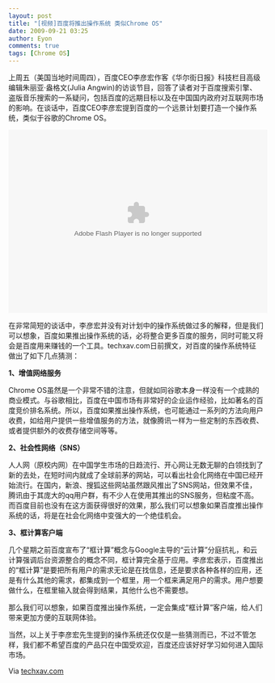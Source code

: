 ```yaml
---
layout: post
title: "[视频]百度将推出操作系统 类似Chrome OS"
date: 2009-09-21 03:25
author: Eyon
comments: true
tags: [Chrome OS]
---
```

上周五（美国当地时间周四），百度CEO李彦宏作客《华尔街日报》科技栏目高级编辑朱丽亚·盎格文(Julia Angwin)的访谈节目，回答了读者对于百度搜索引擎、盗版音乐搜索的一系疑问，包括百度的远期目标以及在中国国内政府对互联网市场的影响。在谈话中，百度CEO李彦宏提到百度的一个远景计划要打造一个操作系统，类似于谷歌的Chrome OS。
<p style="text-align: center;"><object id="wsj_fp" classid="clsid:d27cdb6e-ae6d-11cf-96b8-444553540000" width="512" height="363" codebase="http://download.macromedia.com/pub/shockwave/cabs/flash/swflash.cab#version=6,0,40,0"><param name="allowFullScreen" value="true" /><param name="allowscriptaccess" value="always" /><param name="flashvars" value="videoGUID=575D694D-4DCE-4F82-A74F-84BD99A35269&amp;playerid=1000&amp;plyMediaEnabled=1&amp;configURL=http://wsj.vo.llnwd.net/o28/players/&amp;autoStart=false" /><param name="src" value="http://s.wsj.net/media/swf/main.swf" /><param name="name" value="main" /><param name="bgcolor" value="#FFFFFF" /><param name="allowfullscreen" value="true" /><embed id="wsj_fp" type="application/x-shockwave-flash" width="512" height="363" src="http://s.wsj.net/media/swf/main.swf" allowfullscreen="true" allowscriptaccess="always" flashvars="videoGUID=575D694D-4DCE-4F82-A74F-84BD99A35269&amp;playerid=1000&amp;plyMediaEnabled=1&amp;configURL=http://wsj.vo.llnwd.net/o28/players/&amp;autoStart=false" name="main" bgcolor="#FFFFFF"></embed></object>

在非常简短的谈话中，李彦宏并没有对计划中的操作系统做过多的解释，但是我们可以想象，百度如果推出操作系统的话，必将整合更多百度的服务，同时可能又将会是百度用来赚钱的一个工具。techxav.com日前撰文，对百度的操作系统特征做出了如下几点猜测：<!--more-->

**1、增值网络服务**

Chrome OS虽然是一个非常不错的注意，但就如同谷歌本身一样没有一个成熟的商业模式。与谷歌相比，百度在中国市场有非常好的企业运作经验，比如著名的百度竞价排名系统。所以，百度如果推出操作系统，也可能通过一系列的方法向用户收费，如给用户提供一些增值服务的方法，就像腾讯一样为一些定制的东西收费、或者提供额外的收费存储空间等等。

**2、社会性网络（SNS）**

人人网（原校内网）在中国学生市场的日趋流行、开心网让无数无聊的白领找到了新的去处，在短时间内就成了全球前茅的网站，可以看出社会化网络在中国已经开始流行。在国内，新浪、搜狐这些网站虽然跟风推出了SNS网站，但效果不佳，腾讯由于其庞大的qq用户群，有不少人在使用其推出的SNS服务，但粘度不高。而百度目前也没有在这方面获得很好的效果，那么我们可以想象如果百度推出操作系统的话，将是在社会化网络中变强大的一个绝佳机会。

**3、框计算客户端**

几个星期之前百度宣布了“框计算”概念与Google主导的“云计算”分庭抗礼，和云计算强调后台资源整合的概念不同，框计算完全基于应用。李彦宏表示，百度推出的“框计算”是要把所有用户的需求无论是在找信息，还是要求各种各样的应用，还是有什么其他的需求，都集成到一个框里，用一个框来满足用户的需求。用户想要做什么，在框里输入就会得到结果，其他什么也不需要想。

那么我们可以想象，如果百度推出操作系统，一定会集成“框计算”客户端，给人们带来更加方便的互联网体验。

当然，以上关于李彦宏先生提到的操作系统还仅仅是一些猜测而已，不过不管怎样，我们都不希望百度的产品只在中国受欢迎，百度还应该好好学习如何进入国际市场。

Via [techxav.com](http://techxav.com/2009/09/20/baidu-plans-to-build-an-os-similar-to-google-chrome-os/)

